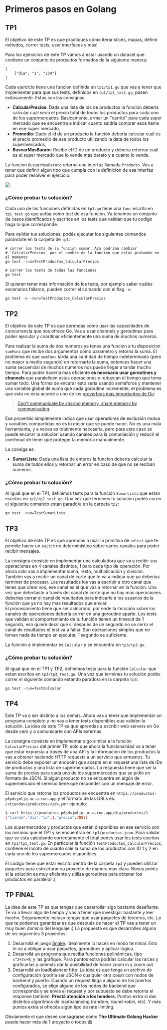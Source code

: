 # Primeros pasos en Golang

## TP1
El objetivo de este TP es que practiques cómo iterar slices, mapas, definir métodos, correr tests, user interfaces  y más!

Para los ejercicios de este TP vamos a estar usando un dataset que contiene un conjunto de productos formados de la siguiente manera:
```
[
	["dia", "1", "234"]
]
```

Cada ejercicio tiene una funcion definida en `tp1/tp1.go` que vas a tener que implementar para que sus tests, definidos en `tp1/tp1_test.go`, pasen exitosamente. Estas son las consignas:
* **CalcularPrecios**: Dada una lista de ids de productos la función debería calcular cuál sería el precio total de todos los productos para cada uno de los supermercados. Basicamente, armar un "carrito" para cada super mercado que se encuentra e indicar cuanto saldria comprar esos items en ese super mercado,
* **Promedio**: Dado el id de un producto la función debería calcular cuál es el precio promedio de ese producto utilizando la data de todos los supermercados,
* **BuscarMasBarato**: Recibe el ID de un producto y debería retornar cuál es el super mercado que lo vende más barato y a cuánto lo vende.

La funcion `BuscarMasBarato` retorna una interfaz llamada `Producto`. Vas a tener que definir algun tipo que cumpla con la definicion de esa interfaz para poder resolver el ejercicio.

![](images/tp1.jpeg)

### ¿Cómo probar tu solución?
Cada una de las funciones definidas en `tp1.go` tiene una `func` escrita en `tp1_test.go` que actúa como *test* de esa función. Ya tenemos un conjunto de casos identificados y escritos en los tests que validan que tu codigo haga lo que corresponde.  

Para validar tus soluciones, podés ejecutar los siguientes comandos parándote en la carpeta de `tp1`:

```
# correr los tests de la funcion sumar. Aca podrian cambiar
# `CalcularPrecios` por el nombre de la funcion que estan probando en el momento
go test -run=TestProductos_CalcularPrecios

# Correr los tests de todas las funciones
go test
```

Si quieren tener más información de los tests, por ejemplo saber cuáles escenarios fallaron, pueden correr el comando con el flag `-v`:
```
go test -v -run=TestProductos_CalcularPrecios
```

## TP2
El objetivo de este TP es que aprendas como usar las capacidades de concurrencia que nos ofrece Go. Vas a usar channels y goroutines para poder ejecutar y coordinar eficientemente una suma de muchos numeros.

Para realizar la suma de dos numeros ya tenes una funcion a tu disposicion `sumFunc` que recibe dos argumentos como parametro y retorna la suma. El problema es que `sumFunc` tarda una cantidad de tiempo indeterminado (pero no mayor a medio segundo) en retornarte la suma, entonces hacer una suma secuencial de muchos numeros nos puede llegar a tardar mucho tiempo. Para poder hacerla mas eficiente **es necesario usar goroutines y channels** que paralelicen estas operaciones y reduzcan el tiempo que toma sumar todo. Una forma de encarar esto seria usando semáforos y mantener una variable global de suma que cada goroutine incremente, el problema es que esto no esta acorde a uno de los [proverbios mas importantes de Go](https://go-proverbs.github.io/):
> [Don't communicate by sharing memory, share memory by communicating](https://www.youtube.com/watch?v=PAAkCSZUG1c&t=2m48s).

Ese proverbio simplemente indica que usar operadores de exclusión mutua y variables compartidas no es lo mejor que se puede hacer. No es una mala herramienta, y a veces es totalmente necesaria, pero para este caso se puede encarar la solución usando canales para la comuniación y reducir el overhead de tener que proteger la memoria manualmente.

La consiga es:
* **SumarLista**: Dada una lista de enteros la funcion deberia calcular la suma de todos ellos y retornar un error en caso de que no se reciban numeros.

### ¿Cómo probar tu solución?
Al igual que en el TP1, definimos tests para la función `SumarLista` que estan escritos en `tp2/tp2_test.go`. Una vez que termines tu solución podés correr el siguiente comando estan parado/a en la carpeta `tp2`:
```
go test -run=TestSumarLista
```

## TP3
El objetivo de este TP es que aprendas a usar la primitiva de `select` que te permite hacer un `switch` no deterministico sobre varios canales para poder recibir mensajes.

La consigna consiste en implementar una calculadora que va a recibir sus operaciones en 4 canales distintos, 1 para cada tipo de operación. Por ahora solo vas a implementar suma, resta, multiplicación y división. También vas a recibir un canal de corte que te va a indicar que ya deberías terminar de procesar. Los resultados los vas a escribir a otro canal que tenes que crear vos, ese canal es el que vas a retornar en la función. Una vez que detectaste a través del canal de corte que no hay mas operaciones deberías cerrar el canal de resultados para indicarle a los usuarios de la función que ya no hay mas resultados que enviar.  
El procesamiento tiene que ser asíncrono, por ende la iteración sobre los canales de operaciones debería correr en una goroutine aparte. Los tests que validan el comportamiento de tu función tienen un timeout de 1 segundo, eso quiere decir que si después de un segundo no se cerro el canal de resultados el test va a fallar. Son operaciones simples que no toman nada de tiempo en ejecutar, 1 segundo es suficiente.

La función a implementar es `Calcular` y se encuentra en `tp3/tp3.go`.

### ¿Cómo probar tu solución?
Al igual que en el TP1 y TP2, definimos tests para la función `Calcular` que estan escritos en `tp3/tp3_test.go`. Una vez que termines tu solución podés correr el siguiente comando estando parado/a en la carpeta `tp3`:
```
go test -run=TestCalcular
```

## TP4
Este TP va a ser distinto a los demás. Ahora vas a tener que implementar un programa completo y no vas a tener tests disponibles que validen la solución. La idea de este TP es que aprendas a escribir web servers en Go desde cero y a comunicarte con APIs externas.

La consigna consiste en implementar algo similar a la función `CalcularPrecios` del primer TP, solo que ahora la funcionalidad va a tener que estar expuesta a través de una API y la información de los productos la vas a obtener haciendo HTTP requests a un servicio que armamos. Tu servicio debe exponer un endpoint que acepte en el request una lista de IDs de productos y una lista de supermercados. La respuesta tiene que ser la suma de precios para cada uno de los supermercados que se pidió en formato de JSON. Si algún producto no se encuentra en algún de supermercado el servicio tiene que responder con un mensaje de error. 

El servicio que retorna los productos se encuentra en `https://productos-p6pdsjmljq-uc.a.run.app` y el formato de las URLs es: `/<tienda>/productos/<id>`, por ejemplo:
```sh
$ curl https://productos-p6pdsjmljq-uc.a.run.app/dia/productos/1
{"tienda":"dia","id":1,"precio":7887}
```

Los supermercados y productos que están disponibles en ese servicio son los mismos que el TP1 y se encuentran en `tp1/productos.json`. Para validar que se esta calculando correctamente el total podes usar los tests escritos en `tp1/tp1_test.go`. En particular la función `TestProductos_CalcularPrecios`, contiene el monto de cuanto sale la suma de los productos con ID 1 y 2 en cada uno de los supermercados disponibles.

El código tiene que estar escrito dentro de la carpeta `tp4` y pueden utilizar paquetes para estructurar su proyecto de manera mas clara. Bonus points si la solución es muy eficiente y utiliza goroutines para obtener los productos en paralelo! :)

## TP FINAL
La idea de este TP es que tengas que desarrollar algo bastante desafiante. Te va a llevar algo de tiempo y vas a tener que investigar bastante y leer mucho. Seguramente incluso tengas que usar paquetes de terceros, etc.
Lo que te podemos garantizar es que después de hacer el TP vas a tener un muy buen dominio del lenguaje :)
La propuesta es que desarrolles alguna de los siguientes 3 proyectos:
  1. Desarrollá el juego [Snake](http://www.menet.umn.edu/~dockt036/snake.html). Idealmente lo hacés en modo terminal. Esto te va a obligar a usar paquetes, goroutines y aplicar lógica.
  2. Desarrollá un programa que reciba funciones polinómicas, tipo `x^2+2x+8`, y las grafique. Para puntos extra podrías calcular las raíces y graficarlas y además dar la posibilidad de hacer zoom in y zoom out.
  3. Desarrollá un loadbalancer http. La idea es que tenga un archivo de configuración (podría ser JSON o cualquier otra cosa) con nodos de backend y puerto. Cuando un request llega a alguno de los puertos configurados, se elige alguno de los nodos de backend que corresponda y se envía el request y por supuesto se debe retorna el response también. **Prestá atención a los headers**. Puntos extra si das distintos algoritmos de loadbalancing (random, round-robin, etc). Y más puntos extra si ofrecés algún tipo de rate limiting.
  
Obviamente el que desee consagrarse como **The Ultimate Golang Hacker** puede hacer más de 1 proyecto o todos :scream:
